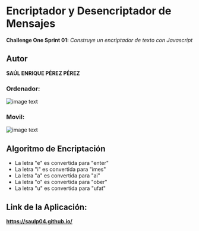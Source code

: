 # Encriptador y Desencriptador de Mensajes
**Challenge One Sprint 01:**
*Construye un encriptador de texto con Javascript*

## Autor
**SAÚL ENRIQUE PÉREZ PÉREZ**

### Ordenador:
![image text](https://github.com/saulp04/saulp04.github.io/blob/main/imagenes/vistaEscritorio-Encriptador.jpg)

### Movil:
![image text](https://github.com/saulp04/saulp04.github.io/blob/main/imagenes/vistaCelular-Encriptador.jpg)

## Algoritmo de Encriptación
- La letra "e" es convertida para "enter"
- La letra "i" es convertida para "imes"
- La letra "a" es convertida para "ai"
- La letra "o" es convertida para "ober"
- La letra "u" es convertida para "ufat"
## Link de la Aplicación:
**https://saulp04.github.io/**

